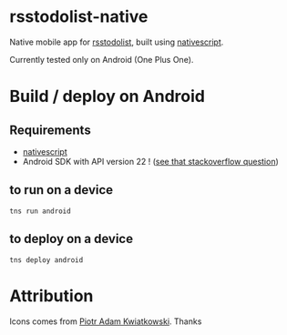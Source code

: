 # rsstodolist-native

Native mobile app for [rsstodolist](https://rsstodolist.appspot.com/), built using [nativescript](https://docs.nativescript.org).

Currently tested only on Android (One Plus One).


# Build / deploy on Android

## Requirements

  * [nativescript](http://docs.nativescript.org/getting-started#install-nativescript-and-configure-your-environment)
  * Android SDK with API version 22 ! ([see that stackoverflow question](https://stackoverflow.com/questions/32723748/cannot-find-a-compatible-android-sdk-for-compilation-when-running-tns-platform))

## to run on a device

`tns run android`

## to deploy on a device

`tns deploy android`


# Attribution

Icons comes from [Piotr Adam Kwiatkowski](http://ikons.piotrkwiatkowski.co.uk/). Thanks
